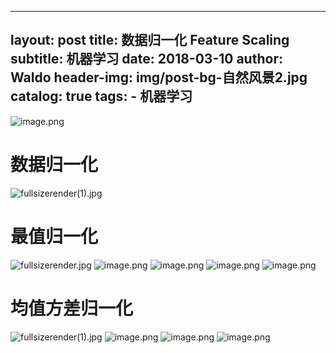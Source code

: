 
---
layout:     post
title:      数据归一化  Feature Scaling
subtitle:   机器学习
date:       2018-03-10
author:     Waldo
header-img: img/post-bg-自然风景2.jpg
catalog: true
tags:
    - 机器学习
---

![image.png](https://upload-images.jianshu.io/upload_images/7216746-2c2bd8bd10b7ca85.png?imageMogr2/auto-orient/strip%7CimageView2/2/w/1240)
# 数据归一化
![fullsizerender(1).jpg](https://upload-images.jianshu.io/upload_images/7216746-db5a5b7cfc42bab2.jpg?imageMogr2/auto-orient/strip%7CimageView2/2/w/1240)
# 最值归一化
![fullsizerender.jpg](https://upload-images.jianshu.io/upload_images/7216746-31113efbac003a44.jpg?imageMogr2/auto-orient/strip%7CimageView2/2/w/1240)
![image.png](https://upload-images.jianshu.io/upload_images/7216746-19254864e8fc4cd7.png?imageMogr2/auto-orient/strip%7CimageView2/2/w/1240)
![image.png](https://upload-images.jianshu.io/upload_images/7216746-0fa906940150e8d3.png?imageMogr2/auto-orient/strip%7CimageView2/2/w/1240)
![image.png](https://upload-images.jianshu.io/upload_images/7216746-171c22fcecc546c8.png?imageMogr2/auto-orient/strip%7CimageView2/2/w/1240)
![image.png](https://upload-images.jianshu.io/upload_images/7216746-e4e323c913228e8b.png?imageMogr2/auto-orient/strip%7CimageView2/2/w/1240)

# 均值方差归一化
![fullsizerender(1).jpg](https://upload-images.jianshu.io/upload_images/7216746-e7cf2798a8542474.jpg?imageMogr2/auto-orient/strip%7CimageView2/2/w/1240)
![image.png](https://upload-images.jianshu.io/upload_images/7216746-0f915e83d734ebc6.png?imageMogr2/auto-orient/strip%7CimageView2/2/w/1240)
![image.png](https://upload-images.jianshu.io/upload_images/7216746-0988c52665d3cb14.png?imageMogr2/auto-orient/strip%7CimageView2/2/w/1240)
![image.png](https://upload-images.jianshu.io/upload_images/7216746-188ec01ba6e1bdae.png?imageMogr2/auto-orient/strip%7CimageView2/2/w/1240)
